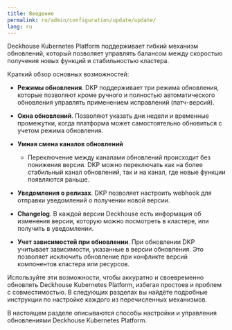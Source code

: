 ```yaml
---
title: Введение
permalink: ru/admin/configuration/update/update/
lang: ru
---
```


Deckhouse Kubernetes Platform поддерживает гибкий механизм обновлений, который позволяет управлять балансом между скоростью получения новых функций и стабильностью кластера.

Краткий обзор основных возможностей:

- **Режимы обновления**. DKP поддерживает три режима обновления, которые позволяют кроме ручного и полностью автоматического обновления управлять применением исправлений (патч-версий).

- **Окна обновлений**. Позволяют указать дни недели и временные промежутки, когда платформа может самостоятельно обновиться с учетом режима обновления.

- **Умная смена каналов обновлений**
  - Переключение между каналами обновлений происходит без понижения версии. DKP можно переключать как на более стабильный канал обновлений, так и на канал, где новые функции появляются раньше. 

- **Уведомления о релизах**. DKP позволяет настроить webhook для отправки уведомлений о получении новой версии.
 
- **Changelog**. В каждой версии Deckhouse есть информация об изменения версии, которую можно посмотреть в кластере, или получить в уведомлении.
  
- **Учет зависимостей при обновлении**. При обновлении DKP учитывает зависимости, указанные в версии обновления. Это позволяет исключить обновление при конфликте версий компонентов кластера или ресурсов.
  
Используйте эти возможности, чтобы аккуратно и своевременно обновлять Deckhouse Kubernetes Platform, избегая простоев и проблем с совместимостью. В следующих разделах вы найдёте подробные инструкции по настройке каждого из перечисленных механизмов.

В настоящем разделе описываются способы настройки и управления обновлениями Deckhouse Kubernetes Platform.
